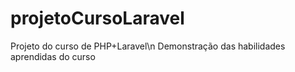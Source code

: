 # projetoCursoLaravel
 Projeto do curso de PHP+Laravel\n
Demonstração das habilidades aprendidas do curso
